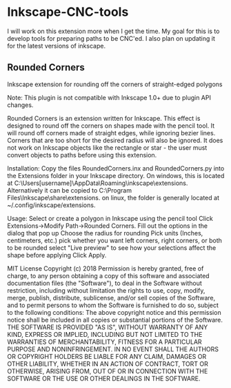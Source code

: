 # Inkscape-CNC-tools
I will work on this extension more when I get the time. My goal for this is to develop tools for preparing paths to be CNC'ed. I also plan on updating it for the latest versions of inkscape.
## Rounded Corners
Inkscape extension for rounding off the corners of straight-edged polygons

Note: This plugin is not compatible with Inkscape 1.0+ due to plugin API changes.

Rounded Corners is an extension written for Inkscape.
This effect is designed to round off the corners on shapes made with the pencil tool. It will round off corners made of straight edges, while ignoring bezier lines. Corners that are too short for the desired radius will also be ignored. It does not work on Inkscape objects like the rectangle or star - the user must convert objects to paths before using this extension.

Installation:
Copy the files RoundedCorners.inx and RoundedCorners.py into the Extensions folder in your Inkscape directory. On windows, this is located at C:\Users[username]\AppData\Roaming\inkscape\extensions. Alternatively it can be copied to C:\Program Files\Inkscape\share\extensions.
on linux, the folder is generally located at ~/.config/inkscape/extensions.

Usage:
Select or create a polygon in Inkscape using the pencil tool
Click Extensions->Modify Path->Rounded Corners.
Fill out the options in the dialog that pop up
Choose the radius for rounding
Pick units (Inches, centimeters, etc.)
pick whether you want left corners, right corners, or both to be rounded
select "Live preview" to see how your selections affect the shape before applying
Click Apply.

MIT License
Copyright (c) 2018
Permission is hereby granted, free of charge, to any person obtaining a copy of this software and associated documentation files (the "Software"), 
to deal in the Software without restriction, including without limitation the rights to use, copy, modify, merge, publish, distribute, sublicense, 
and/or sell copies of the Software, and to permit persons to whom the Software is furnished to do so, subject to the following conditions:
The above copyright notice and this permission notice shall be included in all copies or substantial portions of the Software.
THE SOFTWARE IS PROVIDED "AS IS", WITHOUT WARRANTY OF ANY KIND, EXPRESS OR IMPLIED, INCLUDING BUT NOT LIMITED TO THE WARRANTIES OF MERCHANTABILITY, 
FITNESS FOR A PARTICULAR PURPOSE AND NONINFRINGEMENT. IN NO EVENT SHALL THE AUTHORS OR COPYRIGHT HOLDERS BE LIABLE FOR ANY CLAIM, DAMAGES OR OTHER LIABILITY, 
WHETHER IN AN ACTION OF CONTRACT, TORT OR OTHERWISE, ARISING FROM, OUT OF OR IN CONNECTION WITH THE SOFTWARE OR THE USE OR OTHER DEALINGS IN THE SOFTWARE.
